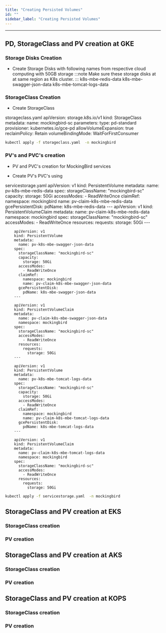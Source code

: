 ```yaml
---
title: "Creating Persisted Volumes"
id: ""
sidebar_label: "Creating Persisted Volumes"
---
```

---

## PD, StorageClass and PV creation at GKE

### Storage Disks Creation
- Create Storage Disks with following names from respective cloud computing with 50GB storage
:::note
Make sure these storage disks at at same region as K8s cluster.
:::
	k8s-mbe-redis-data
	k8s-mbe-swagger-json-data
	k8s-mbe-tomcat-logs-data
	
### StorageClass Creation
- Create StorageClass

storageclass.yaml
	apiVersion: storage.k8s.io/v1
	kind: StorageClass
	metadata:
	  name: mockingbird-sc
	parameters:
	  type: pd-standard
	provisioner: kubernetes.io/gce-pd
	allowVolumeExpansion: true
	reclaimPolicy: Retain
	volumeBindingMode: WaitForFirstConsumer

```bash
kubectl apply -f storageclass.yaml  -n mockingbird
```

### PV's and PVC's creation
- PV and PVC's creation for MockingBird services

- Create PV's PVC's using 

servicestorage.yaml
		apiVersion: v1
		kind: PersistentVolume
		metadata:
		  name: pv-k8s-mbe-redis-data
		spec:
		  storageClassName: "mockingbird-sc"
		  capacity:
			storage: 50Gi
		  accessModes:
			- ReadWriteOnce
		  claimRef:
			namespace: mockingbird
			name: pv-claim-k8s-mbe-redis-data
		  gcePersistentDisk:
			pdName: k8s-mbe-redis-data
		---
		apiVersion: v1
		kind: PersistentVolumeClaim
		metadata:
		  name: pv-claim-k8s-mbe-redis-data
		  namespace: mockingbird
		spec:
		  storageClassName: "mockingbird-sc"
		  accessModes:
			- ReadWriteOnce
		  resources:
			requests:
			  storage: 50Gi
		---

		apiVersion: v1
		kind: PersistentVolume
		metadata:
		  name: pv-k8s-mbe-swagger-json-data
		spec:
		  storageClassName: "mockingbird-sc"
		  capacity:
			storage: 50Gi
		  accessModes:
			- ReadWriteOnce
		  claimRef:
			namespace: mockingbird
			name: pv-claim-k8s-mbe-swagger-json-data
		  gcePersistentDisk:
			pdName: k8s-mbe-swagger-json-data
		---

		apiVersion: v1
		kind: PersistentVolumeClaim
		metadata:
		  name: pv-claim-k8s-mbe-swagger-json-data
		  namespace: mockingbird
		spec:
		  storageClassName: "mockingbird-sc"
		  accessModes:
			- ReadWriteOnce
		  resources:
			requests:
			  storage: 50Gi
		---

		apiVersion: v1
		kind: PersistentVolume
		metadata:
		  name: pv-k8s-mbe-tomcat-logs-data
		spec:
		  storageClassName: "mockingbird-sc"
		  capacity:
			storage: 50Gi
		  accessModes:
			- ReadWriteOnce
		  claimRef:
			namespace: mockingbird
			name: pv-claim-k8s-mbe-tomcat-logs-data
		  gcePersistentDisk:
			pdName: k8s-mbe-tomcat-logs-data
		---

		apiVersion: v1
		kind: PersistentVolumeClaim
		metadata:
		  name: pv-claim-k8s-mbe-tomcat-logs-data
		  namespace: mockingbird
		spec:
		  storageClassName: "mockingbird-sc"
		  accessModes:
			- ReadWriteOnce
		  resources:
			requests:
			  storage: 50Gi
			  
```bash
kubectl apply -f servicestorage.yaml  -n mockingbird
```

## StorageClass and PV creation at EKS
### StorageClass creation
### PV creation


## StorageClass and PV creation at AKS
### StorageClass creation
### PV creation

## StorageClass and PV creation at KOPS
### StorageClass creation
### PV creation



